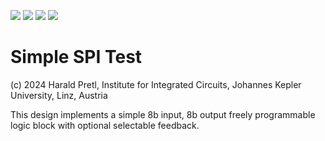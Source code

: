 ![](../../workflows/gds/badge.svg) ![](../../workflows/docs/badge.svg) ![](../../workflows/test/badge.svg) ![](../../workflows/fpga/badge.svg)

# Simple SPI Test

(c) 2024 Harald Pretl, Institute for Integrated Circuits, Johannes Kepler University, Linz, Austria

This design implements a simple 8b input, 8b output freely programmable logic block with optional selectable feedback.
